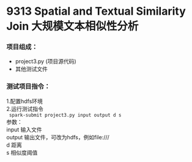 # 9313 Spatial and Textual Similarity Join 大规模文本相似性分析

### 项目组成：
- project3.py (项目源代码)
- 其他测试文件
 
### 测试项目指令：
1.配置hdfs环境  
2.运行测试指令  
` spark-submit project3.py input output d s`  
参数：  
input 输入文件  
output 输出文件，可改为hdfs，例如file:///  
d 距离  
s 相似度阈值  
